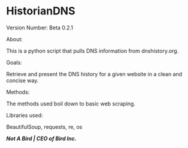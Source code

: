 # HistorianDNS

Version Number: Beta 0.2.1

About:

  This is a python script that pulls DNS information from dnshistory.org.

Goals:

  Retrieve and present the DNS history for a given website in a clean and concise way.

Methods:

  The methods used boil down to basic web scraping.

Libraries used:

  BeautifulSoup, requests, re, os
  

***Not A Bird | CEO of Bird Inc.***
